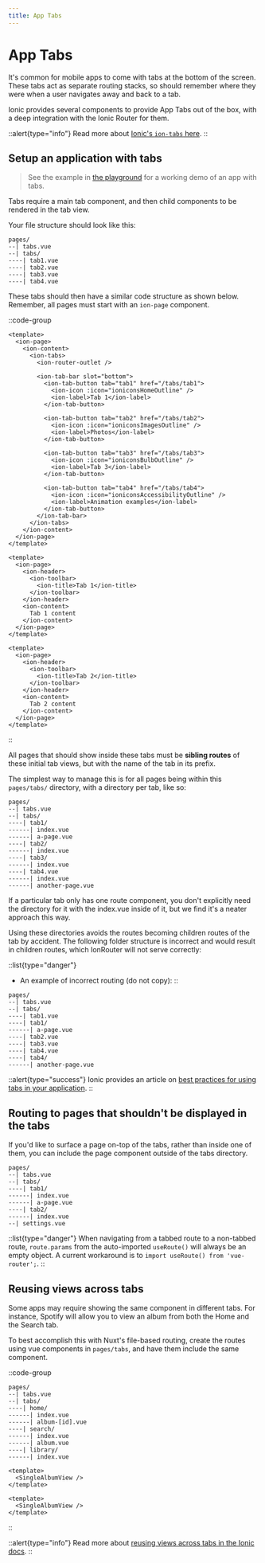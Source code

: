 ```yaml
---
title: App Tabs
---
```


# App Tabs

It's common for mobile apps to come with tabs at the bottom of the screen. These tabs act as separate routing stacks, so should remember where they were when a user navigates away and back to a tab.

Ionic provides several components to provide App Tabs out of the box, with a deep integration with the Ionic Router for them.

::alert{type="info"}
Read more about [Ionic's `ion-tabs` here](https://ionicframework.com/docs/api/tabs).
::

## Setup an application with tabs

> See the example in [the playground](https://github.com/nuxt-modules/ionic/blob/main/playground) for a working demo of an app with tabs.

Tabs require a main tab component, and then child components to be rendered in the tab view.

Your file structure should look like this:

```text [pages/ directory]
pages/
--| tabs.vue
--| tabs/
----| tab1.vue
----| tab2.vue
----| tab3.vue
----| tab4.vue
```

These tabs should then have a similar code structure as shown below. Remember, all pages must start with an `ion-page` component.

::code-group

```vue [pages/tabs.vue]
<template>
  <ion-page>
    <ion-content>
      <ion-tabs>
        <ion-router-outlet />
        
        <ion-tab-bar slot="bottom">
          <ion-tab-button tab="tab1" href="/tabs/tab1">
            <ion-icon :icon="ioniconsHomeOutline" />
            <ion-label>Tab 1</ion-label>
          </ion-tab-button>

          <ion-tab-button tab="tab2" href="/tabs/tab2">
            <ion-icon :icon="ioniconsImagesOutline" />
            <ion-label>Photos</ion-label>
          </ion-tab-button>

          <ion-tab-button tab="tab3" href="/tabs/tab3">
            <ion-icon :icon="ioniconsBulbOutline" />
            <ion-label>Tab 3</ion-label>
          </ion-tab-button>

          <ion-tab-button tab="tab4" href="/tabs/tab4">
            <ion-icon :icon="ioniconsAccessibilityOutline" />
            <ion-label>Animation examples</ion-label>
          </ion-tab-button>
        </ion-tab-bar>
      </ion-tabs>
    </ion-content>
  </ion-page>
</template>
```

```vue [pages/tabs/tab1.vue]
<template>
  <ion-page>
    <ion-header>
      <ion-toolbar>
        <ion-title>Tab 1</ion-title>
      </ion-toolbar>
    </ion-header>
    <ion-content>
      Tab 1 content
    </ion-content>
  </ion-page>
</template>
```

```vue [pages/tabs/tab2.vue]
<template>
  <ion-page>
    <ion-header>
      <ion-toolbar>
        <ion-title>Tab 2</ion-title>
      </ion-toolbar>
    </ion-header>
    <ion-content>
      Tab 2 content
    </ion-content>
  </ion-page>
</template>
```

::


All pages that should show inside these tabs must be **sibling routes** of these initial tab views, but with the name of the tab in its prefix.

The simplest way to manage this is for all pages being within this `pages/tabs/` directory, with a directory per tab, like so:

```text [pages/ directory]
pages/
--| tabs.vue
--| tabs/
----| tab1/
------| index.vue
------| a-page.vue
----| tab2/
------| index.vue
----| tab3/
------| index.vue
----| tab4.vue
------| index.vue
------| another-page.vue
```

If a particular tab only has one route component, you don't explicitly need the directory for it with the index.vue inside
of it, but we find it's a neater approach this way.

Using these directories avoids the routes becoming children routes of the tab by accident. The following folder structure is incorrect and would result in children routes, which IonRouter will not serve correctly:

::list{type="danger"}
- An example of incorrect routing (do not copy):
::

```text [pages/ directory]
pages/
--| tabs.vue
--| tabs/
----| tab1.vue
----| tab1/
------| a-page.vue
----| tab2.vue
----| tab3.vue
----| tab4.vue
----| tab4/
------| another-page.vue
```

::alert{type="success"}
Ionic provides an article on [best practices for using tabs in your application](https://ionicframework.com/docs/vue/navigation#working-with-tabs).
::

## Routing to pages that shouldn't be displayed in the tabs

If you'd like to surface a page on-top of the tabs, rather than inside one of them, you can include the page component outside
of the tabs directory.

```text [pages/ directory]
pages/
--| tabs.vue
--| tabs/
----| tab1/
------| index.vue
------| a-page.vue
----| tab2/
------| index.vue
--| settings.vue
```

::list{type="danger"}
When navigating from a tabbed route to a non-tabbed route, `route.params` from the auto-imported `useRoute()` will always be an empty object. A current workaround is to `import useRoute() from 'vue-router';`.
::

## Reusing views across tabs

Some apps may require showing the same component in different tabs. For instance, Spotify will allow you to view an album from both the Home and the Search tab.

To best accomplish this with Nuxt's file-based routing, create the routes using vue components in `pages/tabs`, and have them include the same component.

::code-group
```text [pages/ directory]
pages/
--| tabs.vue
--| tabs/
----| home/
------| index.vue
------| album-[id].vue
----| search/
------| index.vue
------| album.vue
----| library/
------| index.vue
```

```vue [pages/home/album-{id}.vue]
<template>
  <SingleAlbumView />
</template>
```

```vue [pages/search/album-{id}.vue]
<template>
  <SingleAlbumView />
</template>
```
::

::alert{type="info"}
Read more about [reusing views across tabs in the Ionic docs](https://ionicframework.com/docs/vue/navigation#switching-between-tabs).
::

